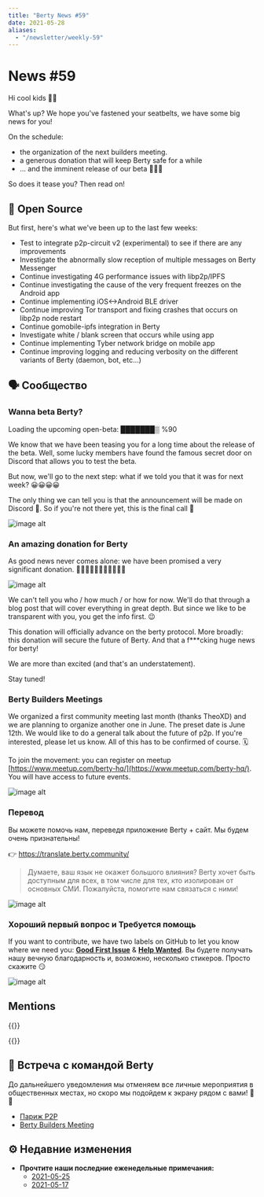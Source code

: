 ```yaml
---
title: "Berty News #59"
date: 2021-05-28
aliases:
  - "/newsletter/weekly-59"
---
```


# News #59

Hi cool kids 🏴‍☠️

What's up?  We hope you've fastened your seatbelts, we have some big news for you!

On the schedule:
* the organization of the next builders meeting.
* a generous donation that will keep Berty safe for a while
* ... and the imminent release of our beta 🤩🤩🤩

So does it tease you? Then read on!


## 🚀 Open Source

But first, here's what we've been up to the last few weeks:

* Test to integrate p2p-circuit v2 (experimental) to see if there are any improvements
* Investigate the abnormally slow reception of multiple messages on Berty Messenger
* Continue investigating 4G performance issues with libp2p/IPFS
* Continue investigating the cause of the very frequent freezes on the Android app
* Continue implementing iOS<->Android BLE driver
* Continue improving Tor transport and fixing crashes that occurs on libp2p node restart
* Continue gomobile-ipfs integration in Berty
* Investigate white / blank screen that occurs while using app
* Continue implementing Tyber network bridge on mobile app
* Continue improving logging and reducing verbosity on the different variants of Berty (daemon, bot, etc...)


## 🗣️ Сообщество


### Wanna beta Berty?



Loading the upcoming open-beta:  ███████▒ %90

We know that we have been teasing you for a long time about the release of the beta. Well, some lucky members have found the famous secret door on Discord that allows you to test the beta.

But now, we'll go to the next step: what if we told you that it was for next week? 😀😀😀😀


The only thing we can tell you is that the announcement will be made on Discord 🤫. So if you're not there yet, this is the final call 🚀

![image alt](https://media3.giphy.com/media/2uJ0EhZnMAMDe/giphy.gif?cid=ecf05e47dpcb1rz6qjg6y4i800dgckes8qh9mj2fko3vacay&rid=giphy.gif&ct=g)

### An amazing donation for Berty

As good news never comes alone: we have been promised a very significant donation. 💸💸💸💸💸💸💸💸💸💸💸

![image alt](https://64.media.tumblr.com/84179caf824f5fbc1ca80a697af652eb/tumblr_mg6mc0wh9X1qegy8do1_500.gifv)

We can't tell you who / how much / or how for now. We'll do that through a blog post that will cover everything in great depth. But since we like to be transparent with you, you get the info first. 😉

This donation will officially advance on the berty protocol. More broadly: this donation will secure the future of Berty. And that a f***cking huge news for berty!

We are more than excited (and that's an understatement).

Stay tuned!


### Berty Builders Meetings

We organized a first community meeting last month (thanks TheoXD) and we are planning to organize another one in June. The preset date is June 12th. We would like to do a general talk about the future of p2p. If you're interested, please let us know. All of this has to be confirmed of course. 🗓️

To join the movement: you can register on meetup [https://www.meetup.com/berty-hq/](https://www.meetup.com/berty-hq/). You will have access to future events.

![image alt](https://media.giphy.com/media/JOYGU96kS3oLJJtQGL/giphy.gif)


### Перевод

Вы можете помочь нам, переведя приложение Berty + сайт. Мы будем очень признательны!

👉 https://translate.berty.community/

> Думаете, ваш язык не окажет большого влияния? Berty хочет быть доступным для всех, в том числе для тех, кто изолирован от основных СМИ. Пожалуйста, помогите нам связаться с ними!

![image alt](https://media.giphy.com/media/26BRDvCpnEukGhmHC/giphy.gif)

### Хороший первый вопрос и Требуется помощь

If you want to contribute, we have two labels on GitHub to let you know where we need you: [**Good First Issue**](https://github.com/issues?q=is%3Aissue+is%3Aopen+org%3Aberty+label%3A%22good+first+issue%22+sort%3Aupdated-desc) & [**Help Wanted**](https://github.com/issues?q=is%3Aissue+is%3Aopen+org%3Aberty+label%3A%22help+wanted%22+sort%3Aupdated-desc+). Вы будете получать нашу вечную благодарность и, возможно, несколько стикеров. Просто скажите 😏

![image alt](https://media.giphy.com/media/14jQC2AONxNBHq/giphy.gif)

## Mentions


{{<tweet id="1395117636976001036">}}

{{<tweet id="1394104622357245957">}}



## 🎉 Встреча с командой Berty

До дальнейшего уведомления мы отменяем все личные мероприятия в общественных местах, но скоро мы подойдем к экрану рядом с вами! 🚧🚧

* [Париж P2P](https://p2p.paris/)
* [Berty Builders Meeting](https://www.meetup.com/berty-hq/)

## ⚙️ Недавние изменения

* **Прочтите наши последние еженедельные примечания:**
    * [2021-05-25](https://github.com/berty/community/blob/master/meeting-notes/2021/Q2/2021-05-25--staff-team-weekly-sync.md)
    * [2021-05-17](https://github.com/berty/community/blob/master/meeting-notes/2021/Q2/2021-05-17--staff-team-weekly-sync.md)
